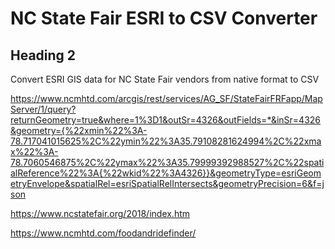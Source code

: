 # NC State Fair ESRI to CSV Converter

## Heading 2

Convert ESRI GIS data for NC State Fair vendors from native format to CSV 

https://www.ncmhtd.com/arcgis/rest/services/AG_SF/StateFairFRFapp/MapServer/1/query?returnGeometry=true&where=1%3D1&outSr=4326&outFields=*&inSr=4326&geometry={%22xmin%22%3A-78.717041015625%2C%22ymin%22%3A35.79108281624994%2C%22xmax%22%3A-78.7060546875%2C%22ymax%22%3A35.79999392988527%2C%22spatialReference%22%3A{%22wkid%22%3A4326}}&geometryType=esriGeometryEnvelope&spatialRel=esriSpatialRelIntersects&geometryPrecision=6&f=json

https://www.ncstatefair.org/2018/index.htm

https://www.ncmhtd.com/foodandridefinder/

